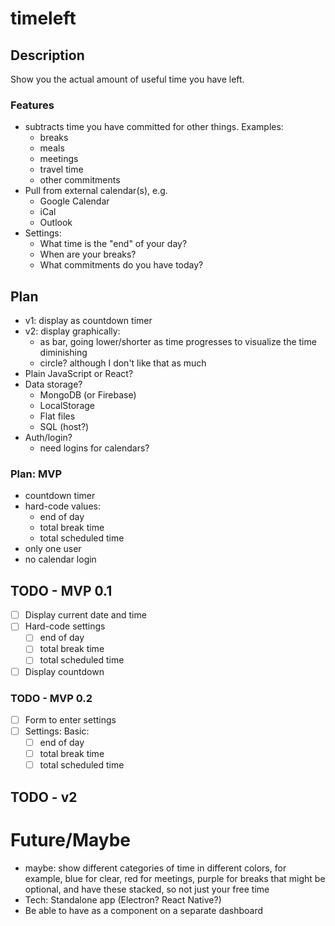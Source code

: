 # timeleft

## Description
Show you the actual amount of useful time you have left.

### Features

* subtracts time you have committed for other things. Examples:
  * breaks
  * meals
  * meetings
  * travel time
  * other commitments
* Pull from external calendar(s), e.g.
  * Google Calendar
  * iCal
  * Outlook
* Settings:
  * What time is the "end" of your day?
  * When are your breaks?
  * What commitments do you have today?

## Plan
* v1: display as countdown timer
* v2: display graphically:
  * as bar, going lower/shorter as time progresses to visualize the time diminishing
  * circle? although I don't like that as much
* Plain JavaScript or React?
* Data storage? 
  * MongoDB (or Firebase)
  * LocalStorage
  * Flat files
  * SQL (host?)
* Auth/login?
  * need logins for calendars?
### Plan: MVP
* countdown timer
* hard-code values:
  * end of day
  * total break time
  * total scheduled time
* only one user
* no calendar login 

## TODO - MVP 0.1
- [ ] Display current date and time
- [ ] Hard-code settings
  - [ ] end of day
  - [ ] total break time
  - [ ] total scheduled time
- [ ] Display countdown

### TODO - MVP 0.2
- [ ] Form to enter settings
- [ ] Settings: Basic:
  - [ ] end of day
  - [ ] total break time
  - [ ] total scheduled time

## TODO - v2


# Future/Maybe
* maybe: show different categories of time in different colors, for example, blue for clear, red for meetings, purple for breaks that might be optional, and have these stacked, so not just your free time
* Tech: Standalone app (Electron? React Native?)
* Be able to have as a component on a separate dashboard
  